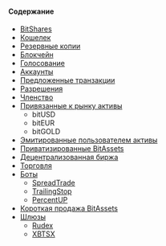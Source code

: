 #### Содержание

- [BitShares](introduction/bitshares.md)
- [Кошелек](introduction/wallets.md)
- [Резервные копии](introduction/backups.md)
- [Блокчейн](introduction/blockchain.md)
- [Голосование](voting.md)
- [Аккаунты](accounts/general.md)
- [Предложенные транзакции](accounts/proposed.md)
- [Разрешения](accounts/permissions.md)
- [Членство](accounts/membership.md)
- [Привязанные к рынку активы](assets/mpa.md) 
    - bitUSD
    - bitEUR
    - bitGOLD
- [Эмитированные пользователем активы](assets/uia.md)
- [Приватизированные BitAssets](assets/privbitassets.md)
- [Децентрализованная биржа](dex/introduction.md)
- [Торговля](dex/trading.md)
- [Боты](bots/introduction.md)
    - [SpreadTrade ](bots/spread.md)
    - [TrailingStop](bots/trailing.md)
    - [PercentUP ](bots/percent-up.md)
- [Короткая продажа BitAssets](dex/shorting.md)
- [Шлюзы](gateways/introduction.md)
    - [Rudex](gateways/rudex.md)
    - [XBTSX](gateways/xbtsx.md)